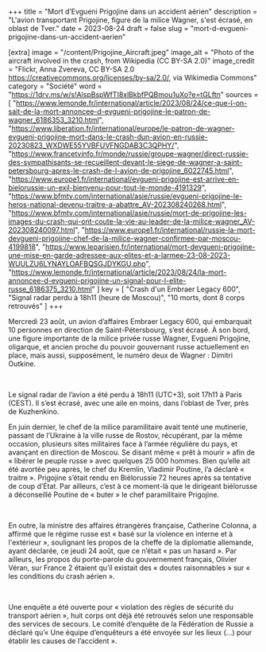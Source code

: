 +++
title = "Mort d’Evgueni Prigojine dans un accident aérien"
description = "L'avion transportant Prigojine, figure de la milice Wagner, s'est écrasé, en oblast de Tver."
date = 2023-08-24
draft = false
slug = "mort-d-evgueni-prigojine-dans-un-accident-aerien"

[extra]
image = "/content/Prigojine_Aircraft.jpeg"
image_alt = "Photo of the aircraft involved in the crash, from Wikipedia (CC BY-SA 2.0)"
image_credit = "Flickr, Anna Zvereva, CC BY-SA 2.0 <https://creativecommons.org/licenses/by-sa/2.0/>, via Wikimedia Commons"
category = "Société"
word = "https://1drv.ms/w/s!AlspBspWfTI8xlBkbfPQBmou1uXo?e=tGLftn"
sources = [
  "https://www.lemonde.fr/international/article/2023/08/24/ce-que-l-on-sait-de-la-mort-annoncee-d-evgueni-prigojine-le-patron-de-wagner_6186353_3210.html",
  "https://www.liberation.fr/international/europe/le-patron-de-wagner-evgueni-prigojine-mort-dans-le-crash-dun-avion-en-russie-20230823_WXDWE55YVBFUVFNGDAB3C3QPHY/",
  "https://www.francetvinfo.fr/monde/russie/groupe-wagner/direct-russie-des-sympathisants-se-recueillent-devant-le-siege-de-wagner-a-saint-petersbourg-apres-le-crash-de-l-avion-de-prigojine_6022745.html",
  "https://www.europe1.fr/international/evgueni-prigojine-est-arrive-en-bielorussie-un-exil-bienvenu-pour-tout-le-monde-4191329",
  "https://www.bfmtv.com/international/asie/russie/evgueni-prigojine-le-heros-national-devenu-traitre-a-abattre_AV-202308240268.html",
  "https://www.bfmtv.com/international/asie/russie/mort-de-prigojine-les-images-du-crash-qui-ont-coute-la-vie-au-leader-de-la-milice-wagner_AV-202308240097.html",
  "https://www.europe1.fr/international/russie-la-mort-devgueni-prigojine-chef-de-la-milice-wagner-confirmee-par-moscou-4199818",
  "https://www.leparisien.fr/international/mort-devgueni-prigojine-une-mise-en-garde-adressee-aux-elites-et-a-larmee-23-08-2023-WUULZU6LYNAYLOAFBQSGJDYKGU.php",
  "https://www.lemonde.fr/international/article/2023/08/24/la-mort-annoncee-d-evgueni-prigojine-un-signal-pour-l-elite-russe_6186375_3210.html"
]
key = [
  "Crash d'un Embraer Legacy 600",
  "Signal radar perdu à 18h11 (heure de Moscou)",
  "10 morts, dont 8 corps retrouvés"
]
+++

Mercredi 23 août, un avion d’affaires Embraer Legacy 600, qui embarquait 10 personnes en direction de Saint-Pétersbourg, s’est écrasé. À son bord, une figure importante de la milice privée russe Wagner, Evgueni Prigojine, oligarque, et ancien proche du pouvoir gouvernant russe actuellement en place, mais aussi, supposément, le numéro deux de Wagner : Dimitri Outkine. 

<br />

Le signal radar de l’avion a été perdu à 18h11 (UTC+3), soit 17h11 à Paris (CEST). Il s’est écrasé, avec une aile en moins, dans l’oblast de Tver, près de Kuzhenkino. 


En juin dernier, le chef de la milice paramilitaire avait tenté une mutinerie, passant de l’Ukraine à la ville russe de Rostov, récupérant, par la même occasion, plusieurs sites militaires face à l’armée régulière du pays, et avançant en direction de Moscou. Se disant même « prêt à mourir » afin de « libérer le peuple russe » avec quelques 25 000 hommes. Bien qu’elle ait été avortée peu après, le chef du Kremlin, Vladimir Poutine, l’a déclaré « traitre ». Prigojine s’était rendu en Biélorussie 72 heures après sa tentative de coup d’État. Par ailleurs, c’est à ce moment-là que le dirigeant biélorusse a déconseillé Poutine de « buter » le chef paramilitaire Prigojine. 

<br />

En outre, la ministre des affaires étrangères française, Catherine Colonna, a affirmé que le régime russe est « basé sur la violence en interne et à l'extérieur », soulignant les propos de la cheffe de la diplomatie allemande, ayant déclarée, ce jeudi 24 août, que ce n’était « pas un hasard ». Par ailleurs, les propos du porte-parole du gouvernement français, Olivier Véran, sur France 2 étaient qu’il existait des « doutes raisonnables » sur « les conditions du crash aérien ». 

<br />

Une enquête a été ouverte pour « violation des règles de sécurité du transport aérien », huit corps ont déjà été retrouvés selon une responsable des services de secours. Le comité d’enquête de la Fédération de Russie a déclaré qu’« Une équipe d’enquêteurs a été envoyée sur les lieux (…) pour établir les causes de l’accident ». 

